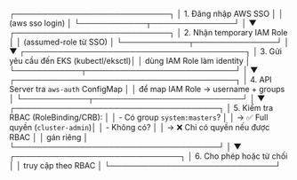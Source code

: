 ┌────────────────────────────┐
│     1. Đăng nhập AWS SSO   │
│   (aws sso login)          │
└────────────┬───────────────┘
             │
             ▼
┌────────────────────────────┐
│ 2. Nhận temporary IAM Role │
│    (assumed-role từ SSO)  │
└────────────┬───────────────┘
             │
             ▼
┌────────────────────────────────────────┐
│ 3. Gửi yêu cầu đến EKS (kubectl/eksctl)│
│    dùng IAM Role làm identity          │
└────────────┬───────────────────────────┘
             │
             ▼
┌────────────────────────────────────────┐
│ 4. API Server tra `aws-auth` ConfigMap │
│   để map IAM Role → username + groups  │
└────────────┬───────────────────────────┘
             │
             ▼
┌─────────────────────────────────────┐
│ 5. Kiểm tra RBAC (RoleBinding/CRB): │
│    - Có group `system:masters`?     │
│      → ✅ Full quyền (`cluster-admin`)│
│    - Không có?                      │
│      → ❌ Chỉ có quyền nếu được RBAC │
│           gán riêng                 │
└─────────────────────────────────────┘
             │
             ▼
┌──────────────────────────────┐
│ 6. Cho phép hoặc từ chối     │
│    truy cập theo RBAC        │
└──────────────────────────────┘
